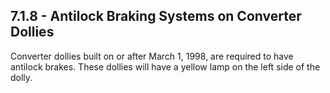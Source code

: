 ## 7.1.8 - Antilock Braking Systems on Converter Dollies
Converter dollies built on or after March 1, 1998, are required to have antilock brakes. These dollies will have a yellow lamp on the left side of the dolly.